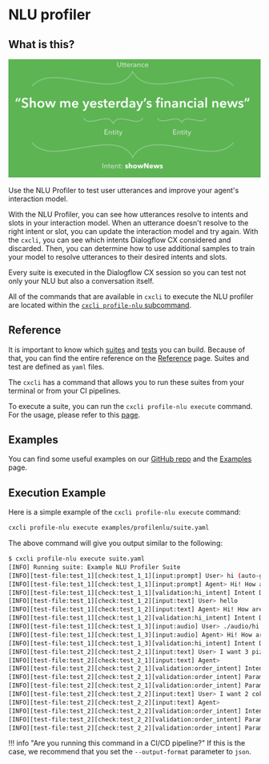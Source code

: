 # NLU profiler

## What is this?

<p align="center">
  <img alt="Flow" src="/images/nlu.png" />
</p>

Use the NLU Profiler to test user utterances and improve your agent's interaction model.

With the NLU Profiler, you can see how utterances resolve to intents and slots in your interaction model. When an utterance doesn't resolve to the right intent or slot, you can update the interaction model and try again. With the `cxcli`, you can see which intents Dialogflow CX considered and discarded. Then, you can determine how to use additional samples to train your model to resolve utterances to their desired intents and slots.

Every suite is executed in the Dialogflow CX session so you can test not only your NLU but also a conversation itself.

All of the commands that are available in `cxcli` to execute the NLU profiler are located within the [`cxcli profile-nlu` subcommand](/cmd/cxcli_profile-nlu).

## Reference

It is important to know which [suites](/nluprofiler/suites) and [tests](/nluprofiler/tests) you can build. Because of that, you can find the entire reference on the [Reference](/nluprofiler/suites) page. Suites and test are defined as `yaml` files.

The `cxcli` has a command that allows you to run these suites from your terminal or from your CI pipelines.

To execute a suite, you can run the `cxcli profile-nlu execute` command. For the usage, please refer to this [page](/cmd/cxcli_profile-nlu_execute).

## Examples

You can find some useful examples on our [GitHub repo](https://github.com/xavidop/dialogflow-cx-cli/tree/master/examples/profilenlu) and the [Examples](/nluprofiler/examples) page.


## Execution Example

Here is a simple example of the `cxcli profile-nlu execute` command:

```sh
cxcli profile-nlu execute examples/profilenlu/suite.yaml
```

The above command will give you output similar to the following:

```sh
$ cxcli profile-nlu execute suite.yaml
[INFO] Running suite: Example NLU Profiler Suite
[INFO][test-file:test_1][check:test_1_1][input:prompt] User> hi (auto-generated from prompt: "give me a one line hello without exclamation mark using only 2 characters and lowercase")
[INFO][test-file:test_1][check:test_1_1][input:prompt] Agent> Hi! How are you doing?
[INFO][test-file:test_1][check:test_1_1][validation:hi_intent] Intent Detected: hi_intent
[INFO][test-file:test_1][check:test_1_2][input:text] User> hello
[INFO][test-file:test_1][check:test_1_2][input:text] Agent> Hi! How are you doing?
[INFO][test-file:test_1][check:test_1_2][validation:hi_intent] Intent Detected: hi_intent
[INFO][test-file:test_1][check:test_1_3][input:audio] User> ./audio/hi.mp3
[INFO][test-file:test_1][check:test_1_3][input:audio] Agent> Hi! How are you doing?
[INFO][test-file:test_1][check:test_1_3][validation:hi_intent] Intent Detected: hi_intent
[INFO][test-file:test_2][check:test_2_1][input:text] User> I want 3 pizzas
[INFO][test-file:test_2][check:test_2_1][input:text] Agent> 
[INFO][test-file:test_2][check:test_2_1][validation:order_intent] Intent Detected: order_intent
[INFO][test-file:test_2][check:test_2_1][validation:order_intent] Param order_type: pizza 
[INFO][test-file:test_2][check:test_2_1][validation:order_intent] Param number: 3 
[INFO][test-file:test_2][check:test_2_2][input:text] User> I want 2 cokes
[INFO][test-file:test_2][check:test_2_2][input:text] Agent> 
[INFO][test-file:test_2][check:test_2_2][validation:order_intent] Intent Detected: order_intent
[INFO][test-file:test_2][check:test_2_2][validation:order_intent] Param number: 2 
[INFO][test-file:test_2][check:test_2_2][validation:order_intent] Param order_type: coke 
```

!!! info "Are you running this command in a CI/CD pipeline?"
    If this is the case, we recommend that you set the `--output-format` parameter to `json`.

